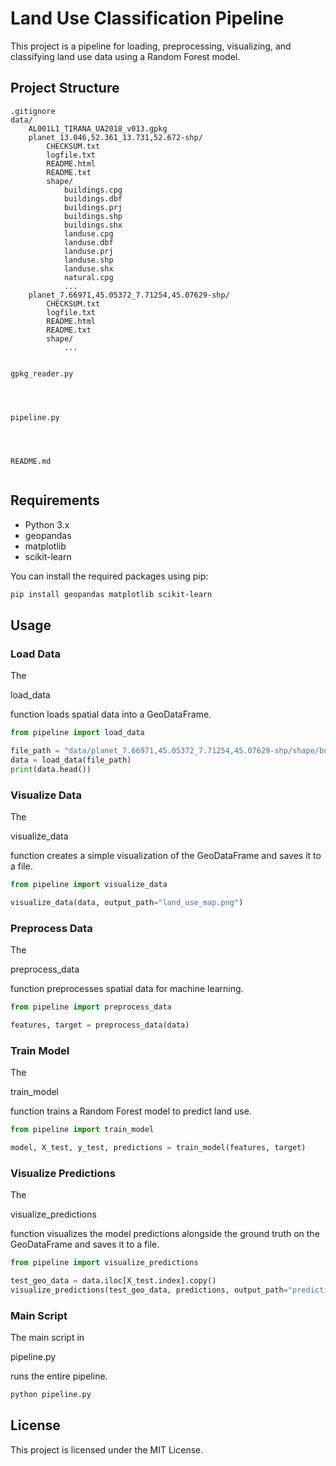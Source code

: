 # Land Use Classification Pipeline

This project is a pipeline for loading, preprocessing, visualizing, and classifying land use data using a Random Forest model.

## Project Structure

```plaintext
.gitignore
data/
    AL001L1_TIRANA_UA2018_v013.gpkg
    planet_13.046,52.361_13.731,52.672-shp/
        CHECKSUM.txt
        logfile.txt
        README.html
        README.txt
        shape/
            buildings.cpg
            buildings.dbf
            buildings.prj
            buildings.shp
            buildings.shx
            landuse.cpg
            landuse.dbf
            landuse.prj
            landuse.shp
            landuse.shx
            natural.cpg
            ...
    planet_7.66971,45.05372_7.71254,45.07629-shp/
        CHECKSUM.txt
        logfile.txt
        README.html
        README.txt
        shape/
            ...


gpkg_reader.py




pipeline.py




README.md


```

## Requirements

- Python 3.x
- geopandas
- matplotlib
- scikit-learn

You can install the required packages using pip:

```sh
pip install geopandas matplotlib scikit-learn
```

## Usage

### Load Data

The

load_data

function loads spatial data into a GeoDataFrame.

```python
from pipeline import load_data

file_path = "data/planet_7.66971,45.05372_7.71254,45.07629-shp/shape/buildings.shp"
data = load_data(file_path)
print(data.head())
```

### Visualize Data

The

visualize_data

function creates a simple visualization of the GeoDataFrame and saves it to a file.

```python
from pipeline import visualize_data

visualize_data(data, output_path="land_use_map.png")
```

### Preprocess Data

The

preprocess_data

function preprocesses spatial data for machine learning.

```python
from pipeline import preprocess_data

features, target = preprocess_data(data)
```

### Train Model

The

train_model

function trains a Random Forest model to predict land use.

```python
from pipeline import train_model

model, X_test, y_test, predictions = train_model(features, target)
```

### Visualize Predictions

The

visualize_predictions

function visualizes the model predictions alongside the ground truth on the GeoDataFrame and saves it to a file.

```python
from pipeline import visualize_predictions

test_geo_data = data.iloc[X_test.index].copy()
visualize_predictions(test_geo_data, predictions, output_path="predictions_map.png")
```

### Main Script

The main script in

pipeline.py

runs the entire pipeline.

```sh
python pipeline.py
```

## License

This project is licensed under the MIT License.
